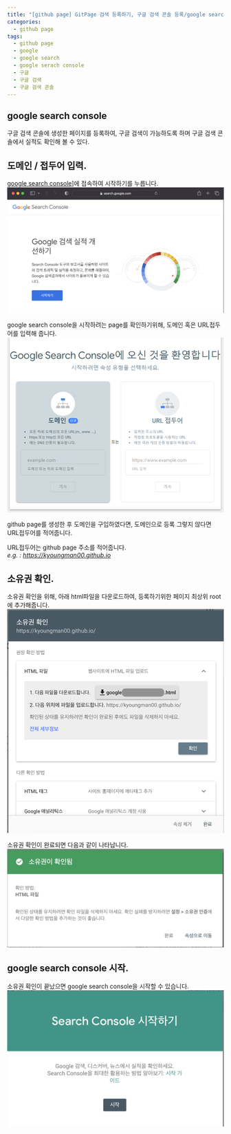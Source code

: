 ```yaml
---
title: "[github page] GitPage 검색 등록하기, 구글 검색 콘솔 등록/google search console"
categories:
  - github page
tags:
  - github page
  - google
  - google search
  - google serach console
  - 구글
  - 구글 검색
  - 구글 검색 콘솔
---
```


## google search console
구글 검색 콘솔에 생성한 페이지를 등록하여, 구글 검색이 가능하도록 하며 구글 검색 콘솔에서 실적도 확인해 볼 수 있다. 


## 도메인 / 접두어 입력.
[google search console][link_google_search_console]]에 접속하여 시작하기를 누릅니다.  
![set define on](/assets/images/google_search_console_0.png)


google search console을 시작하려는 page를 확인하기위해, 도메인 혹은 URL접두어를 입력해 줍니다.  
![set define on](/assets/images/google_search_console_5.png)


github page를 생성한 후 도메인을 구입하였다면, 도메인으로 등록 그렇지 않다면 URL접두어를 적어줍니다.


URL접두어는 github page 주소를 적어줍니다.   
*e.g. : https://kyoungman00.github.io*


## 소유권 확인.
소유권 확인을 위해, 아래 html파일을 다운로드하여, 등록하기위한 페이지 최상위 root에 추가해줍니다.  
![set define on](/assets/images/google_search_console_1.png)


소유권 확인이 완료되면 다음과 같이 나타납니다.  
![set define on](/assets/images/google_search_console_2.png)



## google search console 시작.
소유권 확인이 끝났으면 google search console을 시작할 수 있습니다.  
![set define on](/assets/images/google_search_console_3.png)

[link_google_search_console]:https://search.google.com/search-console/about